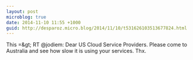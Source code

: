 ```yaml
---
layout: post
microblog: true
date: 2014-11-10 11:55 +1000
guid: http://desparoz.micro.blog/2014/11/10/t531626103513677824.html
---
```

This =&amp;gt; RT @jodiem: Dear US Cloud Service Providers. Please come to Australia and see how slow it is using your services. Thx.

